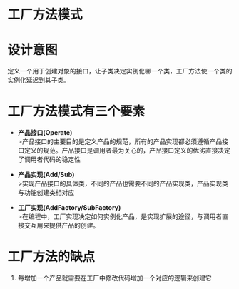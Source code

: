 工厂方法模式
====

# 设计意图
定义一个用于创建对象的接口，让子类决定实例化哪一个类，工厂方法使一个类的实例化延迟到其子类。

# 工厂方法模式有三个要素
+ **产品接口(Operate)**
  </br>>产品接口的主要目的是定义产品的规范，所有的产品实现都必须遵循产品接口定义的规范。产品接口是调用者最为关心的，产品接口定义的优劣直接决定了调用者代码的稳定性

+ **产品实现(Add/Sub)**
  </br>>实现产品接口的具体类，不同的产品也需要不同的产品实现类，产品实现类与功能创建类相对应
  
+ **工厂实现(AddFactory/SubFactory)**
  </br>>在编程中，工厂实现决定如何实例化产品，是实现扩展的途径，与调用者直接交互用来提供产品的创建。

# 工厂方法的缺点
1. 每增加一个产品就需要在工厂中修改代码增加一个对应的逻辑来创建它

